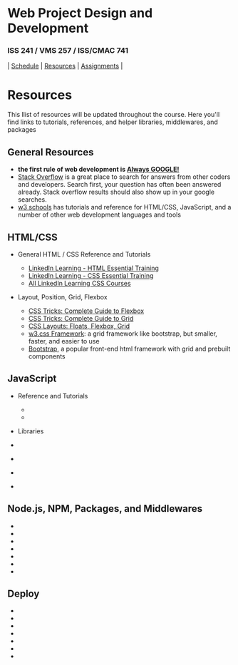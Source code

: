 # Web Project Design and Development

### ISS 241 / VMS 257 / ISS/CMAC 741

| [Schedule](./schedule.md) | [Resources](./resources.md) | [Assignments](./assignments.md) |

# Resources

This llist of resources will be updated throughout the course.
Here you'll find links to tutorials, references, and helper libraries, middlewares, and packages

## General Resources

- **the first rule of web development is [Always GOOGLE!](https://bfy.tw/RMHN)**
- [Stack Overflow](https://stackoverflow.com/) is a great place to search for answers from other coders and developers. Search first, your question has often been answered already. Stack overflow results should also show up in your google searches.
- [w3 schools](https://w3schools.com) has tutorials and reference for HTML/CSS, JavaScript, and a number of other web development languages and tools

## HTML/CSS

- General HTML / CSS Reference and Tutorials

  - [LinkedIn Learning - HTML Essential Training](https://www.linkedin.com/learning-login/share?account=77842946&forceAccount=false&redirect=https%3A%2F%2Fwww.linkedin.com%2Flearning%2Fhtml-essential-training-4%3Ftrk%3Dshare_ent_url%26shareId%3DvEB8f86IRJatW5c06oq%252Bng%253D%253D)
  - [LinkedIn Learning - CSS Essential Training](https://www.linkedin.com/learning-login/share?account=77842946&forceAccount=false&redirect=https%3A%2F%2Fwww.linkedin.com%2Flearning%2Fhtml-essential-training-4%3Ftrk%3Dshare_ent_url%26shareId%3DvEB8f86IRJatW5c06oq%252Bng%253D%253D)
  - [All LinkedIn Learning CSS Courses](https://www.linkedin.com/learning/search?keywords=css&u=77842946)

- Layout, Position, Grid, Flexbox

  - [CSS Tricks: Complete Guide to Flexbox](https://css-tricks.com/snippets/css/a-guide-to-flexbox/)
  - [CSS Tricks: Complete Guide to Grid](https://css-tricks.com/snippets/css/complete-guide-grid/)
  - [CSS Layouts: Floats, Flexbox, Grid](https://www.linkedin.com/learning/search?keywords=css&u=77842946)
  - [w3.css Framework](https://www.w3schools.com/w3css/defaulT.asp): a grid framework like bootstrap, but smaller, faster, and easier to use
  - [Bootstrap](https://getbootstrap.com/), a popular front-end html framework with grid and prebuilt components

## JavaScript

- Reference and Tutorials

  - []()
  - []()

- Libraries
- []()
- []()
- []()
- []()

## Node.js, NPM, Packages, and Middlewares

- []()
- []()
- []()
- []()
- []()
- []()
- []()

## Deploy

- []()
- []()
- []()
- []()
- []()
- []()
- []()
